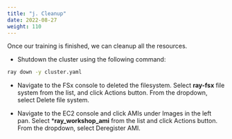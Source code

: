 ```yaml
---
title: "j. Cleanup"
date: 2022-08-27
weight: 110
---
```


Once our training is finished, we can cleanup all the resources. 

- Shutdown the cluster using the following command:

```bash
ray down -y cluster.yaml
```

- Navigate to the FSx console to deleted the filesystem. Select **ray-fsx** file system from the list, and click Actions button. From the dropdown, select Delete file system.

- Navigate to the EC2 console and click AMIs under Images in the left pan. Select ***ray_workshop_ami** from the list and click Actions button. From the dropdown, select Deregister AMI.
